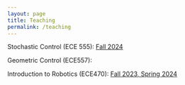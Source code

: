 ```yaml
---
layout: page
title: Teaching
permalink: /teaching
---
```


Stochastic Control (ECE 555): [Fall 2024](/teaching/stochasticcontrolFA24)

Geometric Control (ECE557):

Introduction to Robotics (ECE470): [Fall 2023, Spring 2024](https://publish.illinois.edu/ece470-intro-robotics/)
